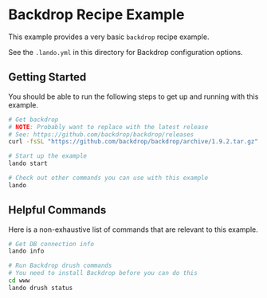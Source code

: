 Backdrop Recipe Example
=======================

This example provides a very basic `backdrop` recipe example.

See the `.lando.yml` in this directory for Backdrop configuration options.

Getting Started
---------------

You should be able to run the following steps to get up and running with this example.

```bash
# Get backdrop
# NOTE: Probably want to replace with the latest release
# See: https://github.com/backdrop/backdrop/releases
curl -fsSL "https://github.com/backdrop/backdrop/archive/1.9.2.tar.gz" | tar -xz --strip 1 -C ./www

# Start up the example
lando start

# Check out other commands you can use with this example
lando
```

Helpful Commands
----------------

Here is a non-exhaustive list of commands that are relevant to this example.

```bash
# Get DB connection info
lando info

# Run Backdrop drush commands
# You need to install Backdrop before you can do this
cd www
lando drush status
```
